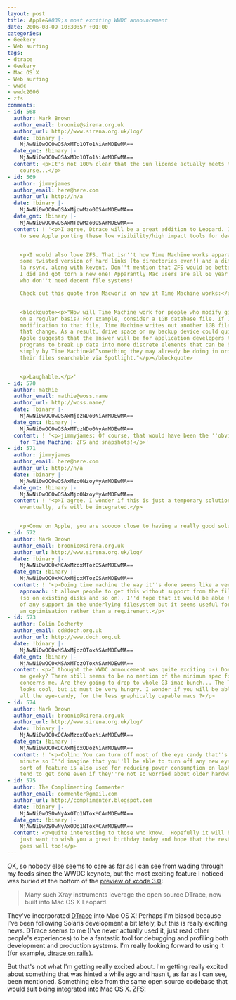 ```yaml
---
layout: post
title: Apple&#039;s most exciting WWDC announcement
date: 2006-08-09 10:30:57 +01:00
categories:
- Geekery
- Web surfing
tags:
- dtrace
- Geekery
- Mac OS X
- Web surfing
- wwdc
- wwdc2006
- zfs
comments:
- id: 568
  author: Mark Brown
  author_email: broonie@sirena.org.uk
  author_url: http://www.sirena.org.uk/log/
  date: !binary |-
    MjAwNi0wOC0wOSAxMTo1OTo1NiArMDEwMA==
  date_gmt: !binary |-
    MjAwNi0wOC0wOSAxMDo1OTo1NiArMDEwMA==
  content: <p>It's not 100% clear that the Sun license actually meets the OSD, of
    course...</p>
- id: 569
  author: jimmyjames
  author_email: here@here.com
  author_url: http://n/a
  date: !binary |-
    MjAwNi0wOC0wOSAxMjowMzo0OSArMDEwMA==
  date_gmt: !binary |-
    MjAwNi0wOC0wOSAxMTowMzo0OSArMDEwMA==
  content: ! '<p>I agree, Dtrace will be a great addition to Leopard. It is great
    to see Apple porting these low visibility/high impact tools for developers.</p>


    <p>I would also love ZFS. That isn''t how Time Machine works apparantly! it uses
    some twisted version of hard links (to directories even!) and a diff engine a
    la rsync, along with kevent. Don''t mention that ZFS would be better on Arstechnica,
    I did and got torn a new one! Apparantly Mac users are all 60 year old grannies
    who don''t need decent file systems!

    Check out this quote from Macworld on how it Time Machine works:</p>


    <blockquote><p>"How will Time Machine work for people who modify gigantic files
    on a regular basis? For example, consider a 1GB database file. If I make a tiny
    modification to that file, Time Machine writes out another 1GB file to record
    that change. As a result, drive space on my backup device could quickly disappear.
    Apple suggests that the answer will be for application developers to modify their
    programs to break up data into more discrete elements that can be backed up more
    simply by Time Machineâ€”something they may already be doing in order to make
    their files searchable via Spotlight."</p></blockquote>


    <p>Laughable.</p>'
- id: 570
  author: mathie
  author_email: mathie@woss.name
  author_url: http://woss.name/
  date: !binary |-
    MjAwNi0wOC0wOSAxMjozNDo0NiArMDEwMA==
  date_gmt: !binary |-
    MjAwNi0wOC0wOSAxMTozNDo0NyArMDEwMA==
  content: ! '<p>jimmyjames: Of course, that would have been the ''obvious'' implementation
    for Time Machine: ZFS and snapshots!</p>'
- id: 571
  author: jimmyjames
  author_email: here@here.com
  author_url: http://n/a
  date: !binary |-
    MjAwNi0wOC0wOSAxMzo0NzoyMyArMDEwMA==
  date_gmt: !binary |-
    MjAwNi0wOC0wOSAxMjo0NzoyMyArMDEwMA==
  content: ! '<p>I agree. I wonder if this is just a temporary solution, and that
    eventually, zfs will be integrated.</p>


    <p>Come on Apple, you are sooooo close to having a really good solution!</p>'
- id: 572
  author: Mark Brown
  author_email: broonie@sirena.org.uk
  author_url: http://www.sirena.org.uk/log/
  date: !binary |-
    MjAwNi0wOC0xMCAxMzoxMTozOSArMDEwMA==
  date_gmt: !binary |-
    MjAwNi0wOC0xMCAxMjoxMTozOSArMDEwMA==
  content: ! '<p>Doing time machine the way it''s done seems like a very sensible
    approach: it allows people to get this without support from the filesystem itself
    (so on existing disks and so on). I''d hope that it would be able to take advantage
    of any support in the underlying filesystem but it seems useful for that to be
    an optimisation rather than a requirement.</p>'
- id: 573
  author: Colin Docherty
  author_email: cd@doch.org.uk
  author_url: http://www.doch.org.uk
  date: !binary |-
    MjAwNi0wOC0xMSAxMjozOToxNSArMDEwMA==
  date_gmt: !binary |-
    MjAwNi0wOC0xMSAxMTozOToxNSArMDEwMA==
  content: <p>I thought the WWDC annoucement was quite exciting :-) Does that make
    me geeky? There still seems to be no mention of the minimum spec for 10.5, this
    concerns me. Are they going to drop to whole G3 imac bunch... The Time Machine
    looks cool, but it must be very hungry. I wonder if you will be able to turn off
    all the eye-candy, for the less graphically capable macs ?</p>
- id: 574
  author: Mark Brown
  author_email: broonie@sirena.org.uk
  author_url: http://www.sirena.org.uk/log/
  date: !binary |-
    MjAwNi0wOC0xOCAxMzoxODozNiArMDEwMA==
  date_gmt: !binary |-
    MjAwNi0wOC0xOCAxMjoxODozNiArMDEwMA==
  content: ! '<p>Colin: You can turn off most of the eye candy that''s there at the
    minute so I''d imagine that you''ll be able to turn off any new eye candy. That
    sort of feature is also used for reducing power consumption on laptops so it''ll
    tend to get done even if they''re not so worried about older hardware.</p>'
- id: 575
  author: The Complimenting Commenter
  author_email: commenter@gmail.com
  author_url: http://complimenter.blogspot.com
  date: !binary |-
    MjAwNi0wOS0wNyAxOTo1NToxMCArMDEwMA==
  date_gmt: !binary |-
    MjAwNi0wOS0wNyAxODo1NToxMCArMDEwMA==
  content: <p>Quite interesting to those who know.  Hopefully it will be great.  I
    just want to wish you a great birthday today and hope that the rest of your week
    goes well too!</p>
---
```

OK, so nobody else seems to care as far as I can see from wading through my feeds since the WWDC keynote, but the most exciting feature I noticed was buried at the bottom of the [preview of xcode 3.0](http://www.apple.com/macosx/leopard/xcode.html):

> Many such Xray instruments leverage the open source DTrace, now built into Mac OS X Leopard.

They've incorporated [DTrace](http://www.opensolaris.org/os/community/dtrace/) into Mac OS X!  Perhaps I'm biased because I've been following Solaris development a bit lately, but this is really exciting news.  DTrace seems to me (I've never actually used it, just read other people's experiences) to be a fantastic tool for debugging and profiling both development and production systems.  I'm really looking forward to using it (for example, [dtrace on rails](http://blogs.sun.com/roller/page/bmc?entry=dtrace_on_rails)).

But that's not what I'm getting really excited about.  I'm getting really excited about something that was hinted a while ago and hasn't, as far as I can see, been mentioned.  Something else from the same open source codebase that would suit being integrated into Mac OS X.  [ZFS](http://www.opensolaris.org/os/community/zfs/)!
